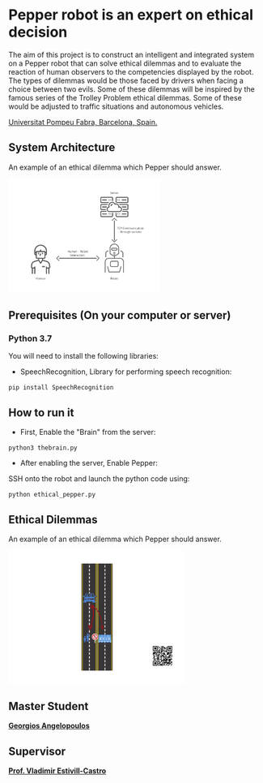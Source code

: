 # Pepper robot is an expert on ethical decision 

The aim of this project is to construct an intelligent and integrated system on a Pepper robot that can solve ethical dilemmas and to evaluate the reaction of human observers to the competencies displayed by the robot. The types of dilemmas would be those faced by drivers when facing a choice between two evils. Some of these dilemmas will be inspired by the famous series of the Trolley Problem ethical dilemmas. Some of these would be adjusted to traffic situations and autonomous vehicles. 



[Universitat Pompeu Fabra, Barcelona, Spain.](https://www.upf.edu/)


## System Architecture

An example of an ethical dilemma which Pepper should answer.

<img src="/images/system_architecture.png" width="300">

## Prerequisites (On your computer or server)

### Python 3.7 

You will need to install the following libraries:

* SpeechRecognition, Library for performing speech recognition:
```
pip install SpeechRecognition
```

## How to run it

* First, Enable the "Brain" from the server:

```
python3 thebrain.py
```

* After enabling the server, Enable Pepper:

SSH onto the robot and launch the python code using:

```
python ethical_pepper.py
```

## Ethical Dilemmas

An example of an ethical dilemma which Pepper should answer.

<img src="/images/Dilemmas/case_no1.png" width="350">

## Master Student

[**Georgios Angelopoulos**](https://www.linkedin.com/in/george-angelopoulos/)


## Supervisor

[**Prof. Vladimir Estivill-Castro**](https://www.upf.edu/web/etic/entry/-/-/54009/409/vladimir-estivill)

<!--
* spaCy is compatible with 64-bit CPython 2.7 / 3.5+ and runs on Unix/Linux, macOS/OS X and Windows:
```
pip install -U spacy
```

* gTTS (Google Text-to-Speech), a Python library and CLI tool to interface with Google Translate's text-to-speech API:
```
pip install gTTS
```

* SpeechRecognition, Library for performing speech recognition, with support for several engines and APIs, online and offline:
```
pip install SpeechRecognition
```




-->

